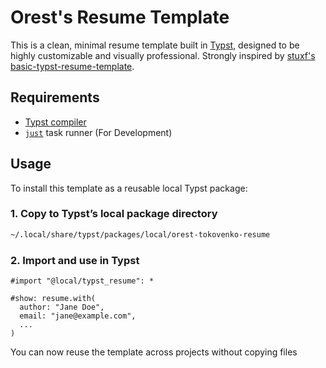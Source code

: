 # Orest's Resume Template

This is a clean, minimal resume template built in [Typst](https://typst.app), designed to be highly customizable and visually professional. Strongly inspired by [stuxf's basic-typst-resume-template](https://github.com/stuxf/basic-typst-resume-template).

## Requirements

- [Typst compiler](https://typst.app/docs/install/)
- [`just`](https://github.com/casey/just) task runner (For Development)

## Usage

To install this template as a reusable local Typst package:

### 1. Copy to Typst’s local package directory

```bash
~/.local/share/typst/packages/local/orest-tokovenko-resume
```

### 2. Import and use in Typst

```typst
#import "@local/typst_resume": *

#show: resume.with(
  author: "Jane Doe",
  email: "jane@example.com",
  ...
)
```

You can now reuse the template across projects without copying files



